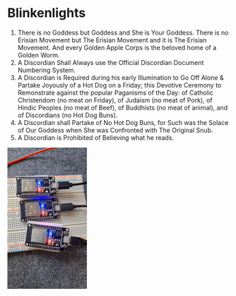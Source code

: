 # Blinkenlights

1. There is no Goddess but Goddess and She is Your Goddess. There is no Erisian Movement but The Erisian Movement and it is The Erisian Movement. And every Golden Apple Corps is the beloved home of a Golden Worm.
2. A Discordian Shall Always use the Official Discordian Document Numbering System.
3. A Discordian is Required during his early Illumination to Go Off Alone & Partake Joyously of a Hot Dog on a Friday; this Devotive Ceremony to Remonstrate against the popular Paganisms of the Day: of Catholic Christendom (no meat on Friday), of Judaism (no meat of Pork), of Hindic Peoples (no meat of Beef), of Buddhists (no meat of animal), and of Discordians (no Hot Dog Buns).
4. A Discordian shall Partake of No Hot Dog Buns, for Such was the Solace of Our Goddess when She was Confronted with The Original Snub.
5. A Discordian is Prohibited of Believing what he reads.

<img src="step_1.gif">